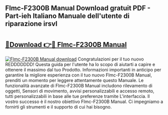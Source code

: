 ## Flmc-F2300B Manual Download gratuit PDF - Part-ieh Italiano Manuale dell'utente di riparazione irsvl

# <h2><a href="http://dffgnl.blite.top/?on=Flmc-F2300B+Manual">🔗Download 👉🔴 Flmc-F2300B Manual</a></h2>

[![Flmc-F2300B Manual download](https://i.imgur.com/lujVjoI.png)](http://dffgnl.blite.top/?on=Flmc-F2300B+Manual)
Congratulazioni per il tuo nuovo REDDDDDDD! Questa guida per l'utente ha lo scopo di aiutarti a capire e ottenere il massimo dal tuo Prodotto. Informazioni importanti in anticipo per garantire la migliore esperienza con il tuo nuovo Flmc-F2300B Manual, prenditi un momento per leggere attentamente questo Manuale. Le funzionalità avanzate di Flmc-F2300B Manual includono rilevamento di oggetti, Sensori di movimento, avvisi personalizzabili e accesso remoto, tutti personalizzabili in base alle tue preferenze tramite L'interfaccia. Il vostro successo è il nostro obiettivo Flmc-F2300B Manual. Ci impegniamo a fornirti gli strumenti e il supporto di cui hai bisogno.
